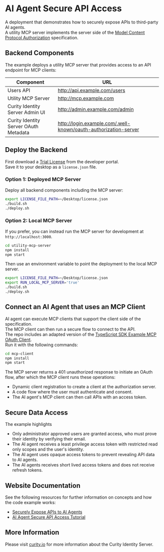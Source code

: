 # AI Agent Secure API Access

A deployment that demonstrates how to securely expose APIs to third-party AI agents.\
A utility MCP server implements the server side of the [Model Content Protocol Authorization](https://modelcontextprotocol.io/specification/2025-03-26/basic/authorization) specification.

## Backend Components

The example deploys a utility MCP server that provides access to an API endpoint for MCP clients:

| Component | URL |
| --------- | --- |
| Users API | http://api.example.com/users |
| Utility MCP Server | http://mcp.example.com |
| Curity Identity Server Admin UI | http://admin.example.com/admin |
| Curity Identity Server OAuth Metadata | http://login.example.com/.well-known/oauth-authorization-server |

## Deploy the Backend

First download a [Trial License](https://developer.curity.io/free-trial) from the developer portal.\
Save it to your desktop as a `license.json` file.

### Option 1: Deployed MCP Server

Deploy all backend components including the MCP server:

```bash
export LICENSE_FILE_PATH=~/Desktop/license.json
./build.sh
./deploy.sh
```

### Option 2: Local MCP Server

If you prefer, you can instead run the MCP server for development at `http://localhost:3000`.

```bash
cd utility-mcp-server
npm install
npm start
```

Then use an environment variable to point the deployment to the local MCP server.

```bash
export LICENSE_FILE_PATH=~/Desktop/license.json
export RUN_LOCAL_MCP_SERVER='true'
./build.sh
./deploy.sh
```

## Connect an AI Agent that uses an MCP Client

AI agent can execute MCP clients that support the client side of the specification.\
The MCP client can then run a secure flow to connect to the API.\
The repo includes an adapted version of the [TypeScript SDK Example MCP OAuth Client](https://github.com/modelcontextprotocol/typescript-sdk/blob/main/src/examples/client/simpleOAuthClient.ts).\
Run it with the following commands:

```bash
cd mcp-client
npm install
npm start
```

The MCP server returns a 401 unauthorized response to initiate an OAuth flow, after which the MCP client runs these operations:

- Dynamic client registration to create a client at the authorization server.
- A code flow where the user must authenticate and consent.
- The AI agent's MCP client can then call APIs with an access token.

## Secure Data Access

The example highlights 

- Only administrator approved users are granted access, who must prove their identity by verifying their email.
- The AI agent receives a least privilege access token with restricted read only scopes and the user's identity.
- The AI agent uses opaque access tokens to prevent revealing API data to AI agents.
- The AI agents receives short lived access tokens and does not receive refresh tokens.

## Website Documentation

See the following resources for further information on concepts and how the code example works:

- [Securely Expose APIs to AI Agents](https://curity.io/resources/learn/securely-expose-apis-to-ai-agents/)
- [AI Agent Secure API Access Tutorial](https://curity.io/resources/learn/ai-agent-secure-api-access/)

## More Information

Please visit [curity.io](https://curity.io/) for more information about the Curity Identity Server.
